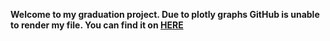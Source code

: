 **Welcome to my graduation project.
Due to plotly graphs GitHub is unable to render my file.
You can find it on [HERE]( https://nbviewer.org/github/OnderTanUcan/DataJarLabs-Data-Science-Bootcamp/blob/main/Graduation%20Project/DataJarLabs_Wtech_Data_Science_Project_3_Graduation_Project.ipynb?flush_cache=True)**
